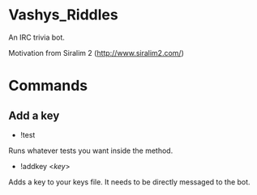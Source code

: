 # Vashys_Riddles

An IRC trivia bot.

Motivation from Siralim 2 (http://www.siralim2.com/)


Commands
========

Add a key
---------
* !test

Runs whatever tests you want inside the method.

* !addkey <_key_>

Adds a key to your keys file. It needs to be directly messaged to the bot.